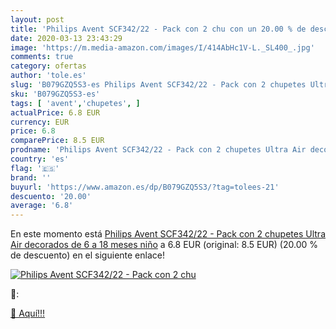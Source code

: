 ```yaml
---
layout: post
title: 'Philips Avent SCF342/22 - Pack con 2 chu con un 20.00 % de descuento'
date: 2020-03-13 23:43:29
image: 'https://m.media-amazon.com/images/I/414AbHc1V-L._SL400_.jpg'
comments: true
category: ofertas
author: 'tole.es'
slug: 'B079GZQ5S3-es Philips Avent SCF342/22 - Pack con 2 chupetes Ultra Air...'
sku: 'B079GZQ5S3-es'
tags: [ 'avent','chupetes', ]
actualPrice: 6.8 EUR
currency: EUR
price: 6.8
comparePrice: 8.5 EUR
prodname: 'Philips Avent SCF342/22 - Pack con 2 chupetes Ultra Air decorados  de 6 a 18 meses  niño'
country: 'es'
flag: '🇪🇸'
brand: ''
buyurl: 'https://www.amazon.es/dp/B079GZQ5S3/?tag=tolees-21'
descuento: '20.00'
average: '6.8'
---
```


En este momento está [Philips Avent SCF342/22 - Pack con 2 chupetes Ultra Air decorados  de 6 a 18 meses  niño](https://www.amazon.es/dp/B079GZQ5S3/?tag=tolees-21) a 6.8 EUR (original: 8.5 EUR) (20.00 %  de descuento) en el siguiente enlace!

[![Philips Avent SCF342/22 - Pack con 2 chu](https://m.media-amazon.com/images/I/414AbHc1V-L._SL400_.jpg)](https://www.amazon.es/dp/B079GZQ5S3/?tag=tolees-21)

🔎:


[🛒 Aquí!!!](https://www.amazon.es/dp/B079GZQ5S3/?tag=tolees-21)

